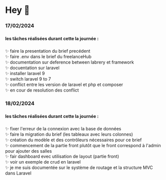 <h1 align="left">Hey 👋</h1>

###

<h3 align="left">17/02/2024</h3>

###

<h4 align="left">les tâches réalisées durant cette la journée : </h4>

###

<p align="left">
✨ faire la presentation du brief precédent<br>
✨ faire .env dans le brief du freelanceHub<br>
✨ documentation sur deference between labrery et framework<br>
✨ docuentation sur laravel<br>
✨ installer laravel 9<br>
✨ switch laravel 9 to 7<br>
✨ conflict entre les version de laravel et php et composer <br>
✨ en cour de resolution des conflict<br>
</p>

###

<h3 align="left">18/02/2024</h3>

###

<h4 align="left">les tâches réalisées durant cette la journée : </h4>

###

<p align="left">
✨ fixer l'erreur de la connexion avec la base de données<br>
✨ faire la migration du brief (les tableaux avec leurs colonnes)<br>
✨ création du modèle et des contrôleurs nécessaires pour ce brief<br>
✨ commencement de la partie front plutôt que le front correspond à l'admin pour ajouter des salles<br>
✨ fair dashboard evec utilisation de layout (partie front) <br>
✨ voir un exemple de crud en laravel <br>
✨ je me suis documentée sur le système de routage et la structure MVC dans Laravel<br>
</p>

###

